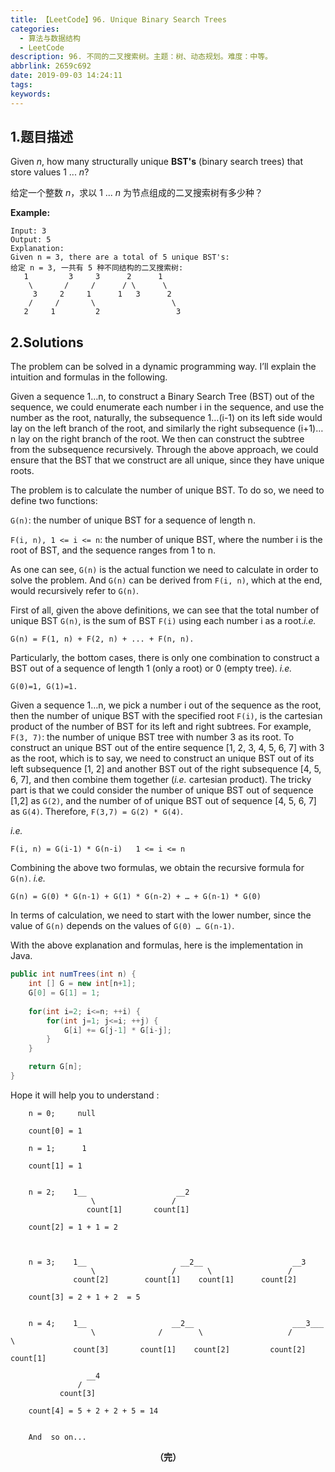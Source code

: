 ```yaml
---
title: 【LeetCode】96. Unique Binary Search Trees
categories:
  - 算法与数据结构
  - LeetCode
description: 96. 不同的二叉搜索树。主题：树、动态规划。难度：中等。
abbrlink: 2659c692
date: 2019-09-03 14:24:11
tags:
keywords:
---
```


## 1.题目描述

Given *n*, how many structurally unique **BST's** (binary search trees) that store values 1 ... *n*?

给定一个整数 *n*，求以 1 ... *n* 为节点组成的二叉搜索树有多少种？

**Example:**

```
Input: 3
Output: 5
Explanation:
Given n = 3, there are a total of 5 unique BST's:
给定 n = 3, 一共有 5 种不同结构的二叉搜索树:
   1         3     3      2      1
    \       /     /      / \      \
     3     2     1      1   3      2
    /     /       \                 \
   2     1         2                 3
```

## 2.Solutions

The problem can be solved in a dynamic programming way. I’ll explain the intuition and formulas in the following.

Given a sequence 1…n, to construct a Binary Search Tree (BST) out of the sequence, we could enumerate each number i in the sequence, and use the number as the root, naturally, the subsequence 1…(i-1) on its left side would lay on the left branch of the root, and similarly the right subsequence (i+1)…n lay on the right branch of the root. We then can construct the subtree from the subsequence recursively. Through the above approach, we could ensure that the BST that we construct are all unique, since they have unique roots.

The problem is to calculate the number of unique BST. To do so, we need to define two functions:

`G(n)`: the number of unique BST for a sequence of length n.

`F(i, n), 1 <= i <= n`: the number of unique BST, where the number i is the root of BST, and the sequence ranges from 1 to n.

As one can see, `G(n)` is the actual function we need to calculate in order to solve the problem. And `G(n)` can be derived from `F(i, n)`, which at the end, would recursively refer to `G(n)`.

First of all, given the above definitions, we can see that the total number of unique BST `G(n)`, is the sum of BST `F(i)` using each number i as a root.*i.e.*

```
G(n) = F(1, n) + F(2, n) + ... + F(n, n). 
```

Particularly, the bottom cases, there is only one combination to construct a BST out of a sequence of length 1 (only a root) or 0 (empty tree).
*i.e.*

```
G(0)=1, G(1)=1. 
```

Given a sequence 1…n, we pick a number i out of the sequence as the root, then the number of unique BST with the specified root `F(i)`, is the cartesian product of the number of BST for its left and right subtrees. For example, `F(3, 7)`: the number of unique BST tree with number 3 as its root. To construct an unique BST out of the entire sequence [1, 2, 3, 4, 5, 6, 7] with 3 as the root, which is to say, we need to construct an unique BST out of its left subsequence [1, 2] and another BST out of the right subsequence [4, 5, 6, 7], and then combine them together (*i.e.* cartesian product). The tricky part is that we could consider the number of unique BST out of sequence [1,2] as `G(2)`, and the number of of unique BST out of sequence [4, 5, 6, 7] as `G(4)`. Therefore, `F(3,7) = G(2) * G(4)`.

*i.e.*

```
F(i, n) = G(i-1) * G(n-i)	1 <= i <= n 
```

Combining the above two formulas, we obtain the recursive formula for `G(n)`. *i.e.*

```
G(n) = G(0) * G(n-1) + G(1) * G(n-2) + … + G(n-1) * G(0) 
```

In terms of calculation, we need to start with the lower number, since the value of `G(n)` depends on the values of `G(0) … G(n-1)`.

With the above explanation and formulas, here is the implementation in Java.

~~~java
public int numTrees(int n) {
    int [] G = new int[n+1];
    G[0] = G[1] = 1;
    
    for(int i=2; i<=n; ++i) {
    	for(int j=1; j<=i; ++j) {
    		G[i] += G[j-1] * G[i-j];
    	}
    }

    return G[n];
}
~~~

Hope it will help you to understand :

```
	n = 0;     null       
	
    count[0] = 1    
    
    n = 1;      1       
    
    count[1] = 1 
    
    
    n = 2;    1__       			 __2     
    		      \					/                 
    		     count[1]	   	count[1]	
    
    count[2] = 1 + 1 = 2
    
    
    
    n = 3;    1__				      __2__	                   __3
    		      \		            /       \			      /		
    		  count[2]		  count[1]    count[1]		count[2]
    
    count[3] = 2 + 1 + 2  = 5
        
    
    n = 4;    1__  					__2__					   ___3___                  
    		      \				 /        \					  /		  \			
    		  count[3]		 count[1]    count[2]		  count[2]   count[1]
    
                 __4				
               /
           count[3]   
    
    count[4] = 5 + 2 + 2 + 5 = 14     
    

	And  so on...
```

<center><font style="font-weight:bold">（完）</font></center>